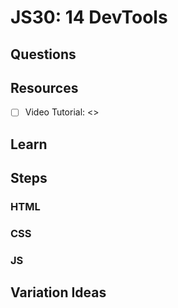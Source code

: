 # JS30: 14 DevTools

## Questions

## Resources

- [ ] Video Tutorial: <>

## Learn

## Steps

### HTML

### CSS

### JS

## Variation Ideas
